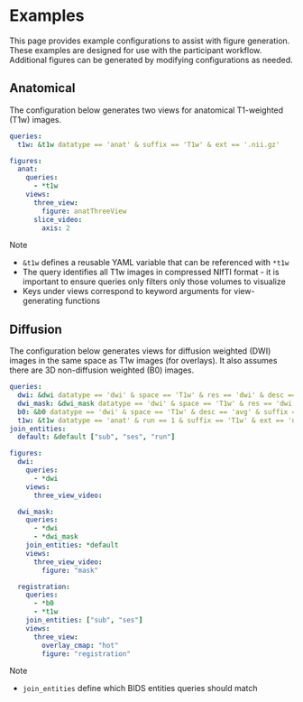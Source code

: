 # Examples

This page provides example configurations to assist with figure generation.
These examples are designed for use with the participant workflow. Additional figures
can be generated by modifying configurations as needed.

## Anatomical

The configuration below generates two views for anatomical T1-weighted (T1w) images.

```yaml
queries:
  t1w: &t1w datatype == 'anat' & suffix == 'T1w' & ext == '.nii.gz'

figures:
  anat:
    queries:
      - *t1w
    views:
      three_view:
        figure: anatThreeView
      slice_video:
        axis: 2
```

> [!NOTE]
> * `&t1w` defines a reusable YAML variable that can be referenced with `*t1w`
> * The query identifies all T1w images in compressed NIfTI format - it is important to ensure queries only filters only those volumes to visualize
> * Keys under views correspond to keyword arguments for view-generating functions

## Diffusion

The configuration below generates views for diffusion weighted (DWI) images in the same
space as T1w images (for overlays). It also assumes there are 3D non-diffusion weighted
(B0) images.

```yaml
queries:
  dwi: &dwi datatype == 'dwi' & space == 'T1w' & res == 'dwi' & desc == 'preproc' & suffix == 'dwi' & ext == 'nii.gz'
  dwi_mask: &dwi_mask datatype == 'dwi' & space == 'T1w' & res == 'dwi' & desc == 'preproc' & suffix == 'mask' & ext == 'nii.gz'
  b0: &b0 datatype == 'dwi' & space == 'T1w' & desc == 'avg' & suffix == 'b0' & ext == 'nii.gz'
  t1w: &t1w datatype == 'anat' & run == 1 & suffix == 'T1w' & ext == 'nii.gz'
join_entities:
  default: &default ["sub", "ses", "run"]

figures:
  dwi:
    queries:
      - *dwi
    views:
      three_view_video:

  dwi_mask:
    queries:
      - *dwi
      - *dwi_mask
    join_entities: *default
    views:
      three_view_video:
        figure: "mask"

  registration:
    queries:
      - *b0
      - *t1w
    join_entities: ["sub", "ses"]
    views:
      three_view:
        overlay_cmap: "hot"
        figure: "registration"
```

> [!NOTE]
> * `join_entities` define which BIDS entities queries should match
